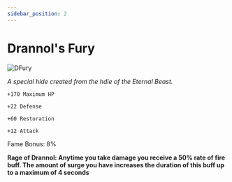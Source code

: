 ```yaml
---
sidebar_position: 2
---
```


# Drannol's Fury

![DFury](https://vwiki.valorserver.com/api/item/picture/drannol's%20fury)

<i>A special hide created from the hdie of the Eternal Beast.</i>

    +170 Maximum HP
    
    +22 Defense
    
    +60 Restoration
    
    +12 Attack
    
Fame Bonus: 8%

**Rage of Drannol: Anytime you take damage you receive a 50% rate of fire buff. The amount of surge you have increases the duration of this buff up to a maximum of 4 seconds**
